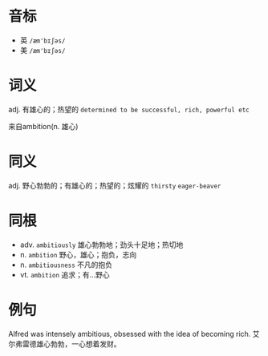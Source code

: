 # 音标

- 英 `/æm'bɪʃəs/`
- 美 `/æm'bɪʃəs/`

# 词义

adj. 有雄心的；热望的
`determined to be successful, rich, powerful etc`



来自ambition(n. 雄心)

# 同义

adj. 野心勃勃的；有雄心的；热望的；炫耀的
`thirsty` `eager-beaver`

# 同根

- adv. `ambitiously` 雄心勃勃地；劲头十足地；热切地
- n. `ambition` 野心，雄心；抱负，志向
- n. `ambitiousness` 不凡的抱负
- vt. `ambition` 追求；有…野心

# 例句

Alfred was intensely ambitious, obsessed with the idea of becoming rich.
艾尔弗雷德雄心勃勃，一心想着发财。


